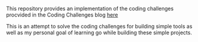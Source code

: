 This repository provides an implementation of the coding challenges procvided in the Coding Challenges blog [here](https://codingchallenges.fyi/challenges/intro/)

This is an attempt to solve the coding challenges for building simple tools as well as my personal goal of learning go while building these simple projects. 
